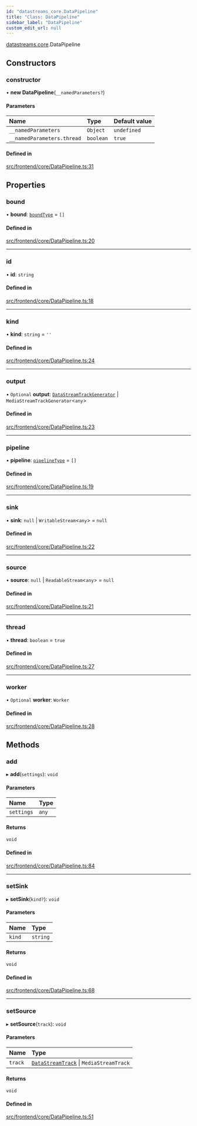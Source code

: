 ```yaml
---
id: "datastreams_core.DataPipeline"
title: "Class: DataPipeline"
sidebar_label: "DataPipeline"
custom_edit_url: null
---
```


[datastreams.core](../modules/datastreams_core).DataPipeline

## Constructors

### constructor

• **new DataPipeline**(`__namedParameters?`)

#### Parameters

| Name | Type | Default value |
| :------ | :------ | :------ |
| `__namedParameters` | `Object` | `undefined` |
| `__namedParameters.thread` | `boolean` | `true` |

#### Defined in

[src/frontend/core/DataPipeline.ts:31](https://github.com/brainsatplay/datastreams-api/blob/2f2731a/src/frontend/core/DataPipeline.ts#L31)

## Properties

### bound

• **bound**: [`boundType`](../modules/datastreams_core#boundtype) = `[]`

#### Defined in

[src/frontend/core/DataPipeline.ts:20](https://github.com/brainsatplay/datastreams-api/blob/2f2731a/src/frontend/core/DataPipeline.ts#L20)

___

### id

• **id**: `string`

#### Defined in

[src/frontend/core/DataPipeline.ts:18](https://github.com/brainsatplay/datastreams-api/blob/2f2731a/src/frontend/core/DataPipeline.ts#L18)

___

### kind

• **kind**: `string` = `''`

#### Defined in

[src/frontend/core/DataPipeline.ts:24](https://github.com/brainsatplay/datastreams-api/blob/2f2731a/src/frontend/core/DataPipeline.ts#L24)

___

### output

• `Optional` **output**: [`DataStreamTrackGenerator`](datastreams_core.DataStreamTrackGenerator) \| `MediaStreamTrackGenerator`<`any`\>

#### Defined in

[src/frontend/core/DataPipeline.ts:23](https://github.com/brainsatplay/datastreams-api/blob/2f2731a/src/frontend/core/DataPipeline.ts#L23)

___

### pipeline

• **pipeline**: [`pipelineType`](../modules/datastreams_core#pipelinetype) = `[]`

#### Defined in

[src/frontend/core/DataPipeline.ts:19](https://github.com/brainsatplay/datastreams-api/blob/2f2731a/src/frontend/core/DataPipeline.ts#L19)

___

### sink

• **sink**: ``null`` \| `WritableStream`<`any`\> = `null`

#### Defined in

[src/frontend/core/DataPipeline.ts:22](https://github.com/brainsatplay/datastreams-api/blob/2f2731a/src/frontend/core/DataPipeline.ts#L22)

___

### source

• **source**: ``null`` \| `ReadableStream`<`any`\> = `null`

#### Defined in

[src/frontend/core/DataPipeline.ts:21](https://github.com/brainsatplay/datastreams-api/blob/2f2731a/src/frontend/core/DataPipeline.ts#L21)

___

### thread

• **thread**: `boolean` = `true`

#### Defined in

[src/frontend/core/DataPipeline.ts:27](https://github.com/brainsatplay/datastreams-api/blob/2f2731a/src/frontend/core/DataPipeline.ts#L27)

___

### worker

• `Optional` **worker**: `Worker`

#### Defined in

[src/frontend/core/DataPipeline.ts:28](https://github.com/brainsatplay/datastreams-api/blob/2f2731a/src/frontend/core/DataPipeline.ts#L28)

## Methods

### add

▸ **add**(`settings`): `void`

#### Parameters

| Name | Type |
| :------ | :------ |
| `settings` | `any` |

#### Returns

`void`

#### Defined in

[src/frontend/core/DataPipeline.ts:84](https://github.com/brainsatplay/datastreams-api/blob/2f2731a/src/frontend/core/DataPipeline.ts#L84)

___

### setSink

▸ **setSink**(`kind?`): `void`

#### Parameters

| Name | Type |
| :------ | :------ |
| `kind` | `string` |

#### Returns

`void`

#### Defined in

[src/frontend/core/DataPipeline.ts:68](https://github.com/brainsatplay/datastreams-api/blob/2f2731a/src/frontend/core/DataPipeline.ts#L68)

___

### setSource

▸ **setSource**(`track`): `void`

#### Parameters

| Name | Type |
| :------ | :------ |
| `track` | [`DataStreamTrack`](datastreams_core.DataStreamTrack) \| `MediaStreamTrack` |

#### Returns

`void`

#### Defined in

[src/frontend/core/DataPipeline.ts:51](https://github.com/brainsatplay/datastreams-api/blob/2f2731a/src/frontend/core/DataPipeline.ts#L51)
